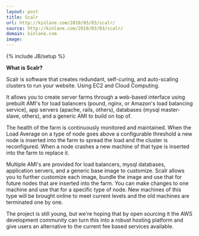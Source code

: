 ```yaml
---
layout: post
title: Scalr
url: http://kinlane.com/2010/03/03/scalr/
source: http://kinlane.com/2010/03/03/scalr/
domain: kinlane.com
image: 
---
```

{% include JB/setup %}<p><strong>What is Scalr?</strong><p></p>
Scalr is software that creates redundant, self-curing, and auto-scaling clusters to run your website. Using EC2 and Cloud Computing.<p></p>
It allows you to create server farms through a web-based interface using prebuilt AMI's for load balancers (pound, nginx, or Amazon's load balancing service), app servers (apache, rails, others), databases (mysql master-slave, others), and a generic AMI to build on top of.<p></p>
The health of the farm is continuously monitored and maintained. When the Load Average on a type of node goes above a configurable threshold a new node is inserted into the farm to spread the load and the cluster is reconfigured. When a node crashes a new machine of that type is inserted into the farm to replace it.<p></p>
Multiple AMI's are provided for load balancers, mysql databases, application servers, and a generic base image to customize. Scalr allows you to further customize each image, bundle the image and use that for future nodes that are inserted into the farm. You can make changes to one machine and use that for a specific type of node. New machines of this type will be brought online to meet current levels and the old machines are terminated one by one.<p></p>
The project is still young, but we're hoping that by open sourcing it the AWS development community can turn this into a robust hosting platform and give users an alternative to the current fee based services available.</p>
